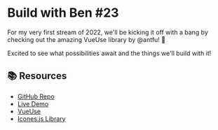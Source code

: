 # Build with Ben #23

For my very first stream of 2022, we'll be kicking it off with a bang by checking out the amazing VueUse library by @antfu! 🎉

Excited to see what possibilities await and the things we'll build with it!

## 📚 Resources

- [GitHub Repo](https://github.com/bencodezen/build-with-ben-23)
- [Live Demo](https://build-with-ben-23.netlify.app/)
- [VueUse](https://vueuse.org/)
- [Icones.js Library](https://icones.js.org/)
